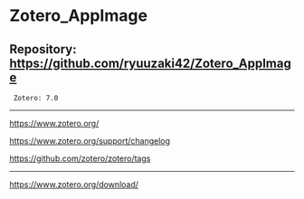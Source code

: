 # Zotero_AppImage

## Repository: https://github.com/ryuuzaki42/Zotero_AppImage
     Zotero: 7.0

---

https://www.zotero.org/

https://www.zotero.org/support/changelog

https://github.com/zotero/zotero/tags

---

https://www.zotero.org/download/
